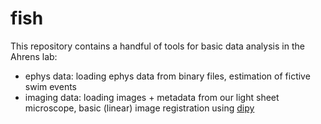 # fish
This repository contains a handful of tools for basic data analysis in the Ahrens lab: 

* ephys data: loading ephys data from binary files, estimation of fictive swim events
* imaging data: loading images + metadata from our light sheet microscope, basic (linear) image registration using [dipy](http://nipy.org/dipy/)

